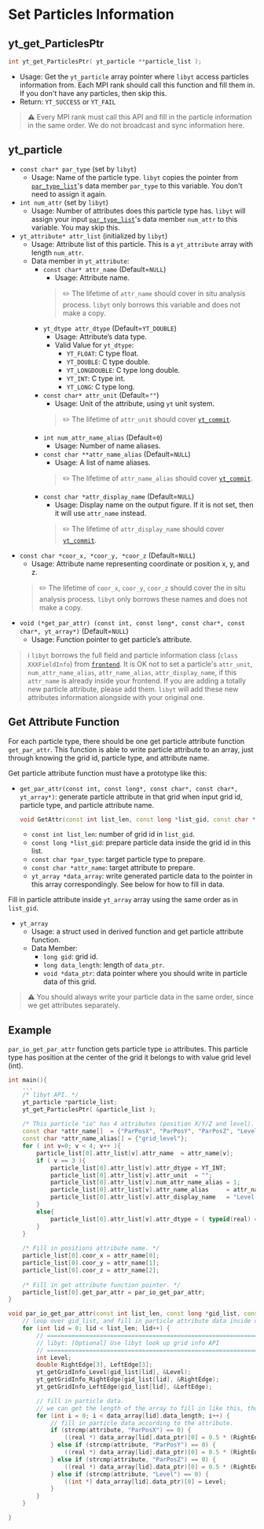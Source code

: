 # Set Particles Information
## yt\_get\_ParticlesPtr
```cpp
int yt_get_ParticlesPtr( yt_particle **particle_list );
```
- Usage: Get the `yt_particle` array pointer where `libyt` access particles information from. Each MPI rank should call this function and fill them in. If you don't have any particles, then skip this.
- Return: `YT_SUCCESS` or `YT_FAIL`

> :warning: Every MPI rank must call this API and fill in the particle information in the same order. We do not broadcast and sync information here.

## yt\_particle
- `const char* par_type` (set by `libyt`)
  - Usage: Name of the particle type. `libyt` copies the pointer from [`par_type_list`](SetYTParameter.mdt_param_yt)'s data member `par_type` to this variable. You don't need to assign it again. 
- `int num_attr` (set by `libyt`)
  - Usage: Number of attributes does this particle type has. `libyt` will assign your input [`par_type_list`](SetYTParameter.mdt_param_yt)'s data member `num_attr` to this variable. You may skip this.
- `yt_attribute* attr_list` (initialized by `libyt`)
  - Usage: Attribute list of this particle. This is a `yt_attribute` array with length `num_attr`.
  - Data member in `yt_attribute`:
    - `const char* attr_name` (Default=`NULL`)
      - Usage: Attribute name.
      > :pencil2: The lifetime of `attr_name` should cover in situ analysis process. `libyt` only borrows this variable and does not make a copy.
    - `yt_dtype attr_dtype` (Default=`YT_DOUBLE`)
      - Usage: Attribute’s data type.
      - Valid Value for `yt_dtype`: 
        - `YT_FLOAT`: C type float.
        - `YT_DOUBLE`: C type double.
        - `YT_LONGDOUBLE`: C type long double.
        - `YT_INT`: C type int. 
        - `YT_LONG`: C type long.
    - `const char* attr_unit` (Default=`""`)
      - Usage: Unit of the attribute, using `yt` unit system.
      > :pencil2: The lifetime of `attr_unit` should cover [`yt_commit`](CommitYourSettings.md#ytcommit).
    - `int num_attr_name_alias` (Default=`0`)
      - Usage: Number of name aliases.
    - `const char **attr_name_alias` (Default=`NULL`)
      - Usage: A list of name aliases.
      > :pencil2: The lifetime of `attr_name_alias` should cover [`yt_commit`](CommitYourSettings.md#ytcommit).
    - `const char *attr_display_name` (Default=`NULL`)
      - Usage: Display name on the output figure. If it is not set, then it will use `attr_name` instead.
      > :pencil2: The lifetime of `attr_display_name` should cover [`yt_commit`](CommitYourSettings.md#ytcommit).
- `const char *coor_x, *coor_y, *coor_z` (Default=`NULL`)
  - Usage: Attribute name representing coordinate or position x, y, and z.
  > :pencil2: The lifetime of `coor_x`, `coor_y`, `coor_z` should cover the in situ analysis process. `libyt` only borrows these names and does not make a copy.
- `void (*get_par_attr) (const int, const long*, const char*, const char*, yt_array*)` (Default=`NULL`)
  - Usage: Function pointer to get particle’s attribute.

> :information_source: `libyt` borrows the full field and particle information class (`class XXXFieldInfo`) from [`frontend`](SetYTParameter.mdt_param_yt). It is OK not to set a particle's `attr_unit`, `num_attr_name_alias`, `attr_name_alias`, `attr_display_name`, if this `attr_name` is already inside your frontend.
> If you are adding a totally new particle attribute, please add them. `libyt` will add these new attributes information alongside with your original one.

## Get Attribute Function
For each particle type, there should be one get particle attribute function `get_par_attr`. This function is able to write particle attribute to an array, just through knowing the grid id, particle type, and attribute name.

Get particle attribute function must have a prototype like this:
- `get_par_attr(const int, const long*, const char*, const char*, yt_array*)`: generate particle attribute in that grid when input grid id, particle type, and particle attribute name.

  ```cpp
  void GetAttr(const int list_len, const long *list_gid, const char *par_type, const char *attr_name, yt_array *data_array);
  ```
  - `const int list_len`: number of grid id in `list_gid`.
  - `const long *list_gid`: prepare particle data inside the grid id in this list.
  - `const char *par_type`: target particle type to prepare.
  - `const char *attr_name`: target attribute to prepare.
  - `yt_array *data_array`: write generated particle data to the pointer in this array correspondingly. See below for how to fill in data.

Fill in particle attribute inside `yt_array` array using the same order as in `list_gid`.
- `yt_array`
  - Usage: a struct used in derived function and get particle attribute function.
  - Data Member:
    - `long gid`: grid id.
    - `long data_length`: length of `data_ptr`.
    - `void *data_ptr`: data pointer where you should write in particle data of this grid.

> :warning: You should always write your particle data in the same order, since we get attributes separately.

## Example
`par_io_get_par_attr` function gets particle type `io` attributes. This particle type has position at the center of the grid it belongs to with value grid level (int).
```cpp
int main(){
    ...
    /* libyt API. */
    yt_particle *particle_list;  
    yt_get_ParticlesPtr( &particle_list );
    
    /* This particle "io" has 4 attributes (position X/Y/Z and level). */
    const char *attr_name[]  = {"ParPosX", "ParPosY", "ParPosZ", "Level"};
    const char *attr_name_alias[] = {"grid_level"};
    for ( int v=0; v < 4; v++ ){
        particle_list[0].attr_list[v].attr_name  = attr_name[v];
        if ( v == 3 ){  
            particle_list[0].attr_list[v].attr_dtype = YT_INT;
            particle_list[0].attr_list[v].attr_unit  = "";
            particle_list[0].attr_list[v].num_attr_name_alias = 1;
            particle_list[0].attr_list[v].attr_name_alias     = attr_name_alias;  
            particle_list[0].attr_list[v].attr_display_name   = "Level of the Grid";
        }     
        else{   
            particle_list[0].attr_list[v].attr_dtype = ( typeid(real) == typeid(float) ) ? YT_FLOAT : YT_DOUBLE;
        }
    }
    
    /* Fill in positions attribute name. */
    particle_list[0].coor_x = attr_name[0];
    particle_list[0].coor_y = attr_name[1];  
    particle_list[0].coor_z = attr_name[2];
    
    /* Fill in get attribute function pointer. */
    particle_list[0].get_par_attr = par_io_get_par_attr;
}

void par_io_get_par_attr(const int list_len, const long *gid_list, const char *par_type, const char *attribute, yt_array *data_array) {
    // loop over gid_list, and fill in particle attribute data inside data_array.
    for (int lid = 0; lid < list_len; lid++) {
        // =============================================================
        // libyt: [Optional] Use libyt look up grid info API
        // =============================================================
        int Level;
        double RightEdge[3], LeftEdge[3];
        yt_getGridInfo_Level(gid_list[lid], &Level);
        yt_getGridInfo_RightEdge(gid_list[lid], &RightEdge);
        yt_getGridInfo_LeftEdge(gid_list[lid], &LeftEdge);

        // fill in particle data.
        // we can get the length of the array to fill in like this, though this example only has one particle in each grid.
        for (int i = 0; i < data_array[lid].data_length; i++) {
            // fill in particle data according to the attribute.
            if (strcmp(attribute, "ParPosX") == 0) {
                ((real *) data_array[lid].data_ptr)[0] = 0.5 * (RightEdge[0] + LeftEdge[0]);
            } else if (strcmp(attribute, "ParPosY") == 0) {
                ((real *) data_array[lid].data_ptr)[0] = 0.5 * (RightEdge[1] + LeftEdge[1]);
            } else if (strcmp(attribute, "ParPosZ") == 0) {
                ((real *) data_array[lid].data_ptr)[0] = 0.5 * (RightEdge[2] + LeftEdge[2]);
            } else if (strcmp(attribute, "Level") == 0) {
                ((int *) data_array[lid].data_ptr)[0] = Level;
            }
        }
    }

}
```
